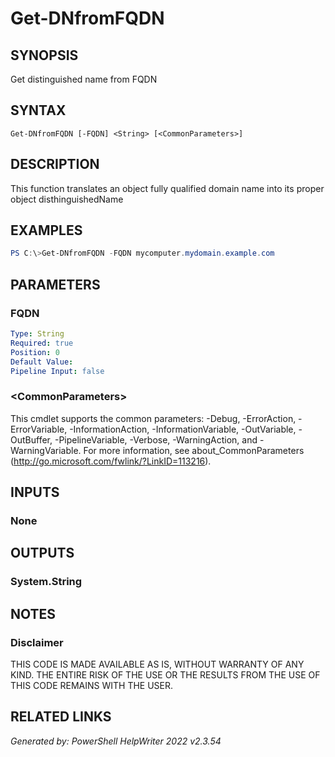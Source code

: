 # Get-DNfromFQDN## SYNOPSISGet distinguished name from FQDN## SYNTAX```Get-DNfromFQDN [-FQDN] <String> [<CommonParameters>]```## DESCRIPTIONThis function translates an object fully qualified domain name into its proper object disthinguishedName## EXAMPLES```powershellPS C:\>Get-DNfromFQDN -FQDN mycomputer.mydomain.example.com```## PARAMETERS### FQDN```yamlType: StringRequired: truePosition: 0Default Value: Pipeline Input: false```### \<CommonParameters\>This cmdlet supports the common parameters: -Debug, -ErrorAction, -ErrorVariable, -InformationAction, -InformationVariable, -OutVariable, -OutBuffer, -PipelineVariable, -Verbose, -WarningAction, and -WarningVariable. For more information, see about_CommonParameters (http://go.microsoft.com/fwlink/?LinkID=113216).## INPUTS### None## OUTPUTS### System.String## NOTES### DisclaimerTHIS CODE IS MADE AVAILABLE AS IS, WITHOUT WARRANTY OF ANY KIND. THE ENTIRE RISK OF THE USE OR THE RESULTS FROM THE USE OF THIS CODE REMAINS WITH THE USER.## RELATED LINKS*Generated by: PowerShell HelpWriter 2022 v2.3.54*
